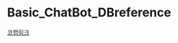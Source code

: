 # Basic_ChatBot_DBreference
[코랩링크](https://colab.research.google.com/drive/1u0YjrH5RyYrIPEG7icRc5ykSVYAFQHkL?usp=drive_link)
